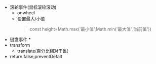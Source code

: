 * 滚轮事件(鼠标滚轮滚动)
  * onwheel
  * 设置最大/小值
    >const height=Math.max('最小值',Math.min('最大值','当前值'))
* 键盘事件
  * 
* transform
  * translate(百分比相对于谁)
* return false,preventDefalt